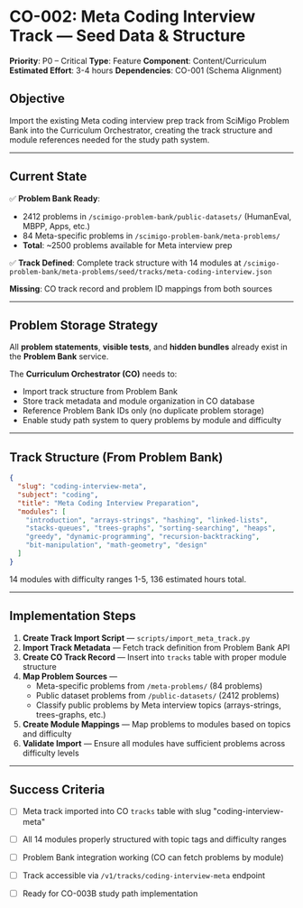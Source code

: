 
# CO-002: Meta Coding Interview Track — Seed Data & Structure

**Priority**: P0 – Critical
**Type**: Feature
**Component**: Content/Curriculum
**Estimated Effort**: 3-4 hours
**Dependencies**: CO-001 (Schema Alignment)

## Objective

Import the existing Meta coding interview prep track from SciMigo Problem Bank into the Curriculum Orchestrator, creating the track structure and module references needed for the study path system.

---

## Current State

✅ **Problem Bank Ready**: 
- 2412 problems in `/scimigo-problem-bank/public-datasets/` (HumanEval, MBPP, Apps, etc.)
- 84 Meta-specific problems in `/scimigo-problem-bank/meta-problems/`
- **Total**: ~2500 problems available for Meta interview prep

✅ **Track Defined**: Complete track structure with 14 modules at `/scimigo-problem-bank/meta-problems/seed/tracks/meta-coding-interview.json`

**Missing**: CO track record and problem ID mappings from both sources

---

## Problem Storage Strategy

All **problem statements**, **visible tests**, and **hidden bundles** already exist in the **Problem Bank** service.

The **Curriculum Orchestrator (CO)** needs to:
* Import track structure from Problem Bank
* Store track metadata and module organization in CO database
* Reference Problem Bank IDs only (no duplicate problem storage)
* Enable study path system to query problems by module and difficulty

---

## Track Structure (From Problem Bank)

```json
{
  "slug": "coding-interview-meta",
  "subject": "coding", 
  "title": "Meta Coding Interview Preparation",
  "modules": [
    "introduction", "arrays-strings", "hashing", "linked-lists",
    "stacks-queues", "trees-graphs", "sorting-searching", "heaps", 
    "greedy", "dynamic-programming", "recursion-backtracking",
    "bit-manipulation", "math-geometry", "design"
  ]
}
```

14 modules with difficulty ranges 1-5, 136 estimated hours total.

---

## Implementation Steps

1. **Create Track Import Script** — `scripts/import_meta_track.py`
2. **Import Track Metadata** — Fetch track definition from Problem Bank API
3. **Create CO Track Record** — Insert into `tracks` table with proper module structure
4. **Map Problem Sources** — 
   - Meta-specific problems from `/meta-problems/` (84 problems)
   - Public dataset problems from `/public-datasets/` (2412 problems)  
   - Classify public problems by Meta interview topics (arrays-strings, trees-graphs, etc.)
5. **Create Module Mappings** — Map problems to modules based on topics and difficulty
6. **Validate Import** — Ensure all modules have sufficient problems across difficulty levels

---

## Success Criteria

* [ ] Meta track imported into CO `tracks` table with slug "coding-interview-meta"
* [ ] All 14 modules properly structured with topic tags and difficulty ranges
* [ ] Problem Bank integration working (CO can fetch problems by module)
* [ ] Track accessible via `/v1/tracks/coding-interview-meta` endpoint
* [ ] Ready for CO-003B study path implementation

